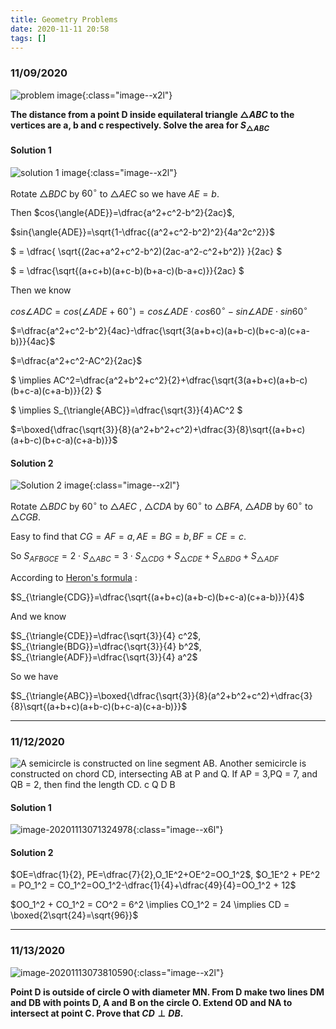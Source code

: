 ```yaml
---
title: Geometry Problems
date: 2020-11-11 20:58
tags: []
---
```


### 11/09/2020

![problem image](/assets/images/image-20201109101018448.png){:class="image--x2l"}

**The distance from a point D inside equilateral triangle $\triangle{ABC}$ to the vertices are a, b and c respectively. Solve the area for $S_{\triangle{ABC}}$**

#### Solution 1

![solution 1 image](/assets/images/image-20201109101623268.png){:class="image--x2l"}

Rotate $\triangle{BDC}$ by $60^{\circ}$ to $\triangle{AEC}$ so we have $AE=b$.

Then $cos{\angle{ADE}}=\dfrac{a^2+c^2-b^2}{2ac}$,

$sin{\angle{ADE}}=\sqrt{1-\dfrac{(a^2+c^2-b^2)^2}{4a^2c^2}}$

$ = \dfrac{ \sqrt{(2ac+a^2+c^2-b^2)(2ac-a^2-c^2+b^2)} }{2ac} $

$ = \dfrac{\sqrt{(a+c+b)(a+c-b)(b+a-c)(b-a+c)}}{2ac} $

Then we know

$cos{\angle{ADC}}=cos(\angle{ADE}+60^{\circ})=cos{\angle{ADE}} \cdot cos60^{\circ} - sin{\angle{ADE}} \cdot sin{60^{\circ}}$

$=\dfrac{a^2+c^2-b^2}{4ac}-\dfrac{\sqrt{3(a+b+c)(a+b-c)(b+c-a)(c+a-b)}}{4ac}$

$=\dfrac{a^2+c^2-AC^2}{2ac}$

$ \implies AC^2=\dfrac{a^2+b^2+c^2}{2}+\dfrac{\sqrt{3(a+b+c)(a+b-c)(b+c-a)(c+a-b)}}{2} $

$ \implies S_{\triangle{ABC}}=\dfrac{\sqrt{3}}{4}AC^2 $

$=\boxed{\dfrac{\sqrt{3}}{8}(a^2+b^2+c^2)+\dfrac{3}{8}\sqrt{(a+b+c)(a+b-c)(b+c-a)(c+a-b)}}$

#### Solution 2

![Solution 2 image](/assets/images/image-20201112142202515.png){:class="image--x2l"}

Rotate $\triangle{BDC}$ by $60^{\circ}$ to $\triangle{AEC}$ , $\triangle{CDA}$ by $60^{\circ}$ to $\triangle{BFA}$, $\triangle{ADB}$ by $60^{\circ}$ to $\triangle{CGB}$.

Easy to find that $CG=AF=a, AE=BG=b, BF=CE=c$.

So $S_{AFBGCE}=2 \cdot S_{\triangle{ABC}}=3 \cdot S_{\triangle{CDG}} + S_{\triangle{CDE}} + S_{\triangle{BDG}} + S_{\triangle{ADF}}$

According to [Heron's formula](https://en.wikipedia.org/wiki/Heron%27s_formula) :

$S_{\triangle{CDG}}=\dfrac{\sqrt{(a+b+c)(a+b-c)(b+c-a)(c+a-b)}}{4}$

And we know

$S_{\triangle{CDE}}=\dfrac{\sqrt{3}}{4} c^2$, $S_{\triangle{BDG}}=\dfrac{\sqrt{3}}{4} b^2$, $S_{\triangle{ADF}}=\dfrac{\sqrt{3}}{4} a^2$

So we have

$S_{\triangle{ABC}}=\boxed{\dfrac{\sqrt{3}}{8}(a^2+b^2+c^2)+\dfrac{3}{8}\sqrt{(a+b+c)(a+b-c)(b+c-a)(c+a-b)}}$

---

### 11/12/2020

![A semicircle is constructed on line segment AB. Another  semicircle is constructed on chord CD, intersecting AB  at P and Q. If AP = 3,PQ = 7, and QB = 2, then  find the length CD.  c  Q  D  B ](/assets/images/clip_image001.jpg)

####  Solution 1

![image-20201113071324978](/assets/images/image-20201113071324978.png){:class="image--x6l"}

#### Solution 2

$OE=\dfrac{1}{2}, PE=\dfrac{7}{2},O_1E^2+OE^2=OO_1^2$, $O_1E^2 + PE^2 = PO_1^2 = CO_1^2=OO_1^2-\dfrac{1}{4}+\dfrac{49}{4}=OO_1^2 + 12$

$OO_1^2 + CO_1^2 = CO^2 = 6^2 \implies CO_1^2 = 24 \implies CD = \boxed{2\sqrt{24}=\sqrt{96}}$

---

### 11/13/2020

![image-20201113073810590](/assets/images/image-20201113073810590.png){:class="image--x2l"}

**Point D is outside of circle O with diameter MN. From D make two lines DM and DB with points D, A and B on the circle O. Extend OD and NA to intersect at point C. Prove that $CD \perp DB$.**

